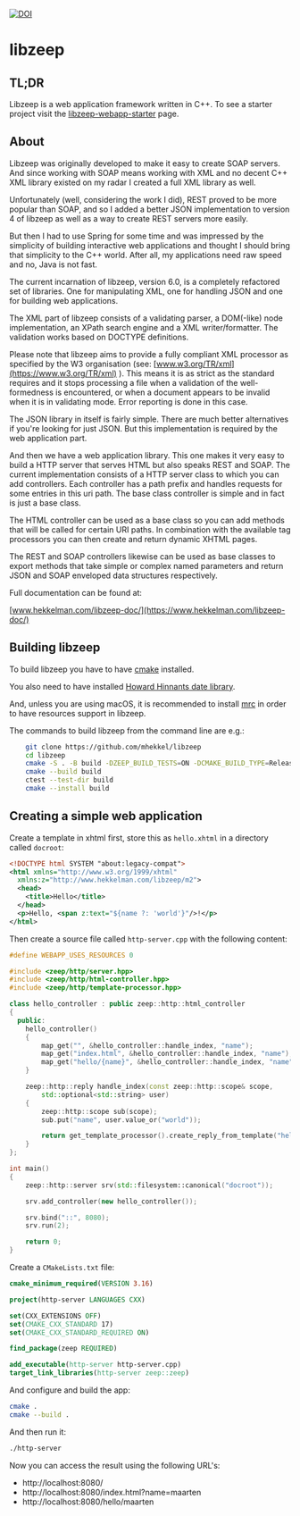 [![DOI](https://zenodo.org/badge/44161414.svg)](https://zenodo.org/badge/latestdoi/44161414)

libzeep
=======

TL;DR
-----
Libzeep is a web application framework written in C++. To see a starter project
visit the [libzeep-webapp-starter](https://github.com/mhekkel/libzeep-webapp-starter.git)
page.

About
-----

Libzeep was originally developed to make it easy to create SOAP servers. And since
working with SOAP means working with XML and no decent C++ XML library
existed on my radar I created a full XML library as well.

Unfortunately (well, considering the work I did), REST proved to be more
popular than SOAP, and so I added a better JSON implementation to version
4 of libzeep as well as a way to create REST servers more easily.

But then I had to use Spring for some time and was impressed by the simplicity
of building interactive web applications and thought I should bring that
simplicity to the C++ world. After all, my applications need raw speed and
no, Java is not fast.

The current incarnation of libzeep, version 6.0, is a completely refactored
set of libraries. One for manipulating XML, one for handling JSON and one for
building web applications.

The XML part of libzeep consists of a validating parser, a DOM(-like) node
implementation, an XPath search engine and a XML writer/formatter. The
validation works based on DOCTYPE definitions.

Please note that libzeep aims to provide a fully compliant XML processor as
specified by the W3 organisation (see: [www.w3.org/TR/xml](https://www.w3.org/TR/xml) ).
This means
it is as strict as the standard requires and it stops processing a file when
a validation of the well-formedness is encountered, or when a document
appears to be invalid when it is in validating mode. Error reporting is done
in this case.

The JSON library in itself is fairly simple. There are much better alternatives
if you're looking for just JSON. But this implementation is required by the
web application part. 

And then we have a web application library. This one makes it very easy to build
a HTTP server that serves HTML but also speaks REST and SOAP. The current
implementation consists of a HTTP server class to which you can add controllers.
Each controller has a path prefix and handles requests for some entries in this
uri path. The base class controller is simple and in fact is just a base class.

The HTML controller can be used as a base class so you can add methods that
will be called for certain URI paths. In combination with the available tag
processors you can then create and return dynamic XHTML pages.

The REST and SOAP controllers likewise can be used as base classes to export
methods that take simple or complex named parameters and return JSON and SOAP
enveloped data structures respectively.

Full documentation can be found at:

[www.hekkelman.com/libzeep-doc/](https://www.hekkelman.com/libzeep-doc/)

Building libzeep
----------------

To build libzeep you have to have [cmake](https://cmake.org/) installed.

You also need to have installed [Howard Hinnants date library](https://github.com/HowardHinnant/date).

And, unless you are using macOS, it is recommended to install
[mrc](https://github.com/mhekkel/mrc) in order to have resources support in libzeep.

The commands to build libzeep from the command line are e.g.:

```bash
    git clone https://github.com/mhekkel/libzeep
    cd libzeep
    cmake -S . -B build -DZEEP_BUILD_TESTS=ON -DCMAKE_BUILD_TYPE=Release
    cmake --build build
    ctest --test-dir build
    cmake --install build
```

Creating a simple web application
---------------------------------

Create a template in xhtml first, store this as `hello.xhtml` in a directory called `docroot`:

```xml
<!DOCTYPE html SYSTEM "about:legacy-compat">
<html xmlns="http://www.w3.org/1999/xhtml"
  xmlns:z="http://www.hekkelman.com/libzeep/m2">
  <head>
    <title>Hello</title>
  </head>
  <p>Hello, <span z:text="${name ?: 'world'}"/>!</p>
</html>
```

Then create a source file called `http-server.cpp` with the following content:

```c++
#define WEBAPP_USES_RESOURCES 0

#include <zeep/http/server.hpp>
#include <zeep/http/html-controller.hpp>
#include <zeep/http/template-processor.hpp>

class hello_controller : public zeep::http::html_controller
{
  public:
    hello_controller()
    {
        map_get("", &hello_controller::handle_index, "name");
        map_get("index.html", &hello_controller::handle_index, "name");
        map_get("hello/{name}", &hello_controller::handle_index, "name");
    }

    zeep::http::reply handle_index(const zeep::http::scope& scope,
        std::optional<std::string> user)
    {
        zeep::http::scope sub(scope);
        sub.put("name", user.value_or("world"));

        return get_template_processor().create_reply_from_template("hello.xhtml", sub);
    }
};

int main()
{
    zeep::http::server srv(std::filesystem::canonical("docroot"));

    srv.add_controller(new hello_controller());

    srv.bind("::", 8080);
    srv.run(2);

    return 0;
}
```

Create a `CMakeLists.txt` file:

```cmake
cmake_minimum_required(VERSION 3.16)

project(http-server LANGUAGES CXX)

set(CXX_EXTENSIONS OFF)
set(CMAKE_CXX_STANDARD 17)
set(CMAKE_CXX_STANDARD_REQUIRED ON)

find_package(zeep REQUIRED)

add_executable(http-server http-server.cpp)
target_link_libraries(http-server zeep::zeep)
```

And configure and build the app:

```bash
cmake .
cmake --build .
```

And then run it:

```bash
./http-server
```

Now you can access the result using the following URL's:

* http://localhost:8080/
* http://localhost:8080/index.html?name=maarten
* http://localhost:8080/hello/maarten

